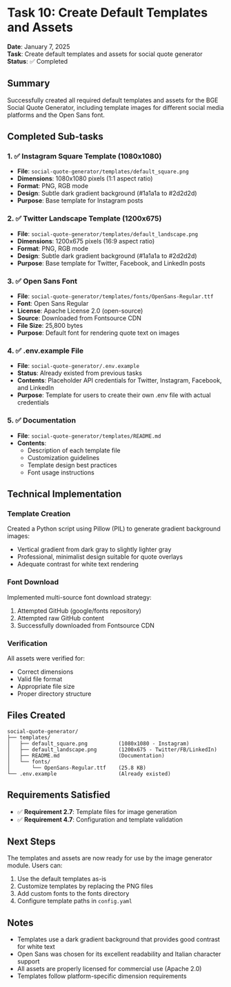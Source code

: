 # Task 10: Create Default Templates and Assets

**Date**: January 7, 2025  
**Task**: Create default templates and assets for social quote generator  
**Status**: ✅ Completed

## Summary

Successfully created all required default templates and assets for the BGE Social Quote Generator, including template images for different social media platforms and the Open Sans font.

## Completed Sub-tasks

### 1. ✅ Instagram Square Template (1080x1080)
- **File**: `social-quote-generator/templates/default_square.png`
- **Dimensions**: 1080x1080 pixels (1:1 aspect ratio)
- **Format**: PNG, RGB mode
- **Design**: Subtle dark gradient background (#1a1a1a to #2d2d2d)
- **Purpose**: Base template for Instagram posts

### 2. ✅ Twitter Landscape Template (1200x675)
- **File**: `social-quote-generator/templates/default_landscape.png`
- **Dimensions**: 1200x675 pixels (16:9 aspect ratio)
- **Format**: PNG, RGB mode
- **Design**: Subtle dark gradient background (#1a1a1a to #2d2d2d)
- **Purpose**: Base template for Twitter, Facebook, and LinkedIn posts

### 3. ✅ Open Sans Font
- **File**: `social-quote-generator/templates/fonts/OpenSans-Regular.ttf`
- **Font**: Open Sans Regular
- **License**: Apache License 2.0 (open-source)
- **Source**: Downloaded from Fontsource CDN
- **File Size**: 25,800 bytes
- **Purpose**: Default font for rendering quote text on images

### 4. ✅ .env.example File
- **File**: `social-quote-generator/.env.example`
- **Status**: Already existed from previous tasks
- **Contents**: Placeholder API credentials for Twitter, Instagram, Facebook, and LinkedIn
- **Purpose**: Template for users to create their own .env file with actual credentials

### 5. ✅ Documentation
- **File**: `social-quote-generator/templates/README.md`
- **Contents**: 
  - Description of each template file
  - Customization guidelines
  - Template design best practices
  - Font usage instructions

## Technical Implementation

### Template Creation
Created a Python script using Pillow (PIL) to generate gradient background images:
- Vertical gradient from dark gray to slightly lighter gray
- Professional, minimalist design suitable for quote overlays
- Adequate contrast for white text rendering

### Font Download
Implemented multi-source font download strategy:
1. Attempted GitHub (google/fonts repository)
2. Attempted raw GitHub content
3. Successfully downloaded from Fontsource CDN

### Verification
All assets were verified for:
- Correct dimensions
- Valid file format
- Appropriate file size
- Proper directory structure

## Files Created

```
social-quote-generator/
├── templates/
│   ├── default_square.png          (1080x1080 - Instagram)
│   ├── default_landscape.png       (1200x675 - Twitter/FB/LinkedIn)
│   ├── README.md                   (Documentation)
│   └── fonts/
│       └── OpenSans-Regular.ttf    (25.8 KB)
└── .env.example                    (Already existed)
```

## Requirements Satisfied

- ✅ **Requirement 2.7**: Template files for image generation
- ✅ **Requirement 4.7**: Configuration and template validation

## Next Steps

The templates and assets are now ready for use by the image generator module. Users can:
1. Use the default templates as-is
2. Customize templates by replacing the PNG files
3. Add custom fonts to the fonts directory
4. Configure template paths in `config.yaml`

## Notes

- Templates use a dark gradient background that provides good contrast for white text
- Open Sans was chosen for its excellent readability and Italian character support
- All assets are properly licensed for commercial use (Apache 2.0)
- Templates follow platform-specific dimension requirements

